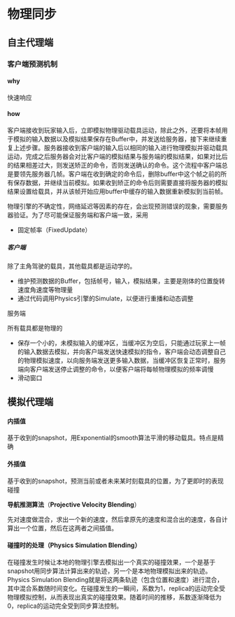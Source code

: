 # 物理同步

## 自主代理端

### 客户端预测机制

#### why 

快速响应

#### how

客户端接收到玩家输入后，立即模拟物理驱动载具运动，除此之外，还要将本帧用于模拟的输入数据以及模拟结果保存在Buffer中，并发送给服务器，接下来继续重复上述步骤。服务器接收到客户端的输入后以相同的输入进行物理模拟并驱动载具运动，完成之后服务器会对比客户端的模拟结果与服务端的模拟结果，如果对比后的结果相差过大，则发送矫正的命令，否则发送确认的命令。这个流程中客户端总是要领先服务器几帧。客户端在收到确定的命令后，删除buffer中这个帧之前的所有保存数据，并继续当前模拟。如果收到矫正的命令后则需要直接将服务器的模拟结果设置给载具，并从该帧开始应用buffer中缓存的输入数据重新模拟到当前帧。

物理引擎的不确定性，网络延迟等因素的存在，会出现预测错误的现象，需要服务器验证。为了尽可能保证服务端和客户端一致，采用

- 固定帧率（FixedUpdate）

##### 客户端

除了主角驾驶的载具，其他载具都是运动学的。

- 维护预测数据的Buffer，包括帧号，输入，模拟结果，主要是刚体的位置旋转速度角速度等物理量
- 通过代码调用Physics引擎的Simulate，以便进行重播和动态调整

服务端

所有载具都是物理的

- 保存一个小的，未模拟输入的缓冲区，当缓冲区为空后，只能通过玩家上一帧的输入数据去模拟，并向客户端发送快速模拟的指令，客户端会动态调整自己的物理模拟速度，以向服务端发送更多输入数据，当缓冲区恢复正常时，服务端向客户端发送停止调整的命令，以便客户端将每帧物理模拟的频率调慢
- 滑动窗口

## 模拟代理端

#### 内插值

基于收到的snapshot，用Exponential的smooth算法平滑的移动载具。特点是精确

#### 外插值

基于收到的snapshot，预测当前或者未来某时刻载具的位置，为了更即时的表现碰撞

**导航推测算法**（**Projective Velocity Blending**）

先对速度做混合，求出一个新的速度，然后拿原先的速度和混合出的速度，各自计算出一个位置，然后在这两者之间插值。

#### 碰撞时的处理（**Physics Simulation Blending**）

在碰撞发生时候让本地的物理引擎去模拟出一个真实的碰撞效果，一个是基于snapshot用同步算法计算出来的轨迹，另一个是本地物理模拟出来的轨迹。Physics Simulation Blending就是将这两条轨迹（包含位置和速度）进行混合，其中混合系数随时间变化。在碰撞发生的一瞬间，系数为1，replica的运动完全受物理模拟控制，从而表现出真实的碰撞效果。随着时间的推移，系数逐渐降低为0，replica的运动完全受到同步算法控制。
